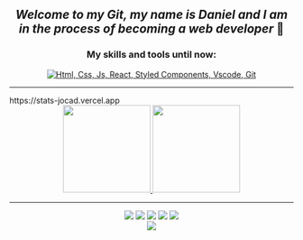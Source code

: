 ## <div align="center">*Welcome to my Git, my name is Daniel and I am in the process of becoming a web developer* 🐢


<div align="center">
<h3><strong>My skills and tools until now:</strong></h3> 
<a href="#">
<img src ="https://skillicons.dev/icons?i=html,css,js,react,styledcomponents,visualstudio,git" alt="Html, Css, Js, React, Styled Components, Vscode, Git">
</a>
</div>
<hr>
    https://stats-jocad.vercel.app
<div align="center">
<a href="https://github.com/jocad7">
<img height="155px" src="https://stats-jocad.vercel.app/api?username=jocad7&show_icons=true&theme=tokyonight&include_all_commits=true&count_private=true&hide_border=true"/>
<img height="155px" src="https://stats-jocad.vercel.app/api/top-langs/?username=jocad7&layout=compact&theme=tokyonight&hide_border=true"/>  
</div> 
<hr>  
<div align="center"> 
<a href="https://www.reddit.com/user/Jacod7" target="_blank"><img src="https://img.shields.io/badge/Reddit-%23FF4500.svg?style=for-the-badge&logo=Reddit&logoColor=white" target="_blank"></a>
<a href="https://www.instagram.com/valiantd7/" target="_blank"><img src="https://img.shields.io/badge/-Instagram-%23E4405F?style=for-the-badge&logo=instagram&logoColor=purple" target="_blank"></a>
<a href="https://twitter.com/Stoic_Cstllo" target="_blank"><img src="https://img.shields.io/badge/Twitter-1DA1F2?style=for-the-badge&logo=twitter&logoColor=gray"target=_blank"></a>
<a href="https://www.freecodecamp.org/JoseDanielC" target="_blank"><img src="https://img.shields.io/badge/Freecodecamp-%23123.svg?&style=for-the-badge&logo=freecodecamp&logoColor=white"></a>
<a href="https://www.linkedin.com/in/j-daniel-castillo-38537122a" target="_blank"><img src="https://img.shields.io/badge/LinkedIn-0077B5?style=for-the-badge&logo=linkedin&logoColor=white" target="_blank"></a>
</br>
    <a href="https://www.codewars.com/users/Jocad7" target="_blank"><img src="https://www.codewars.com/users/Jocad7/badges/large"></a>
</div>



    
